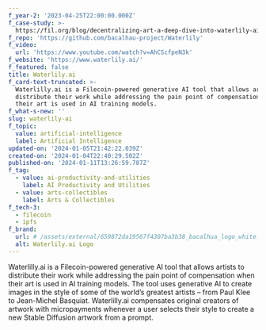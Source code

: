 ```yaml
---
f_year-2: '2023-04-25T22:00:00.000Z'
f_case-study: >-
  https://fil.org/blog/decentralizing-art-a-deep-dive-into-waterlily-ais-use-of-fvm-and-ai/
f_repo: 'https://github.com/bacalhau-project/Waterlily'
f_video:
  url: 'https://www.youtube.com/watch?v=AhCScfpeN3k'
f_website: 'https://www.waterlily.ai/'
f_featured: false
title: Waterlily.ai
f_card-text-truncated: >-
  Waterlilly.ai is a Filecoin-powered generative AI tool that allows artists to
  distribute their work while addressing the pain point of compensation when
  their art is used in AI training models.
f_what-s-new: ''
slug: waterlily-ai
f_topic:
  value: artificial-intelligence
  label: Artificial Intelligence
updated-on: '2024-01-05T21:42:22.039Z'
created-on: '2024-01-04T22:40:29.502Z'
published-on: '2024-01-11T13:26:59.787Z'
f_tag:
  - value: ai-productivity-and-utilities
    label: AI Productivity and Utilities
  - value: arts-collectibles
    label: Arts & Collectibles
f_tech-3:
  - filecoin
  - ipfs
f_brand:
  url: # /assets/external/659872da19567f4307ba3b38_bacalhua_logo_white.png
  alt: Waterlily.ai Logo
---
```


Waterlilly.ai is a Filecoin-powered generative AI tool that allows artists to distribute their work while addressing the pain point of compensation when their art is used in AI training models. The tool uses generative AI to create images in the style of some of the world’s greatest artists – from Paul Klee to Jean-Michel Basquiat. Waterlilly.ai compensates original creators of artwork with micropayments whenever a user selects their style to create a new Stable Diffusion artwork from a prompt.
